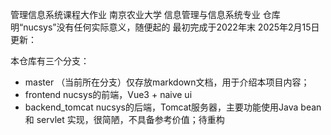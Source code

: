 管理信息系统课程大作业
南京农业大学 信息管理与信息系统专业
仓库明“nucsys”没有任何实际意义，随便起的
最初完成于2022年末
2025年2月15日更新：

本仓库有三个分支：
- master （当前所在分支）仅存放markdown文档，用于介绍本项目内容；
- frontend nucsys的前端，Vue3 + naive ui
- backend_tomcat nucsys的后端，Tomcat服务器，主要功能使用Java bean 和 servlet 实现，很简陋，不具备参考价值；待重构
